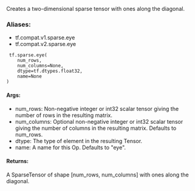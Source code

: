 Creates a two-dimensional sparse tensor with ones along the diagonal.
### Aliases:
- tf.compat.v1.sparse.eye
- tf.compat.v2.sparse.eye

```
 tf.sparse.eye(
    num_rows,
    num_columns=None,
    dtype=tf.dtypes.float32,
    name=None
)
```
#### Args:
- num_rows: Non-negative integer or int32 scalar tensor giving the number of rows in the resulting matrix.
- num_columns: Optional non-negative integer or int32 scalar tensor giving the number of columns in the resulting matrix. Defaults to num_rows.
- dtype: The type of element in the resulting Tensor.
- name: A name for this Op. Defaults to "eye".
#### Returns:
A SparseTensor of shape [num_rows, num_columns] with ones along the diagonal.

